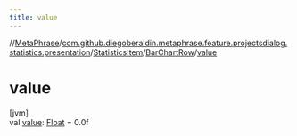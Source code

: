 ```yaml
---
title: value
---
```

//[MetaPhrase](../../../../index.html)/[com.github.diegoberaldin.metaphrase.feature.projectsdialog.statistics.presentation](../../index.html)/[StatisticsItem](../index.html)/[BarChartRow](index.html)/[value](value.html)



# value



[jvm]\
val [value](value.html): [Float](https://kotlinlang.org/api/latest/jvm/stdlib/kotlin/-float/index.html) = 0.0f




